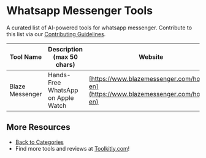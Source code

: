 # Whatsapp Messenger Tools

A curated list of AI-powered tools for whatsapp messenger. Contribute to this list via our [Contributing Guidelines](../CONTRIBUTING.md).

| Tool Name | Description (max 50 chars) | Website |
|-----------|----------------------------|---------|
| Blaze Messenger | Hands-Free WhatsApp on Apple Watch | [https://www.blazemessenger.com/home-en](https://www.blazemessenger.com/home-en) |

## More Resources
- [Back to Categories](https://github.com/ToolkitlyAI/awesome-ai-tools/blob/master/README.md)
- Find more tools and reviews at [Toolkitly.com](https://toolkitly.com)!
